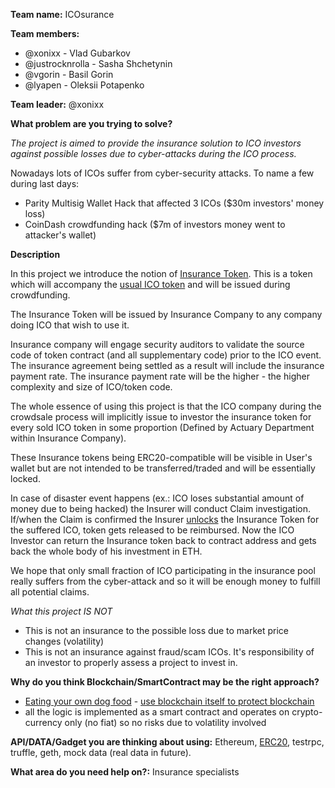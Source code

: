 **Team name:** ICOsurance

**Team members:** 

- @xonixx - Vlad Gubarkov
- @justrocknrolla - Sasha Shchetynin
- @vgorin - Basil Gorin
- @lyapen - Oleksii Potapenko

**Team leader:** @xonixx

**What problem are you trying to solve?**

_The project is aimed to provide the insurance solution to ICO investors against possible losses due to cyber-attacks during the ICO process._
 
Nowadays lots of ICOs suffer from cyber-security attacks. To name a few during last days:
- Parity Multisig Wallet Hack that affected 3 ICOs ($30m investors' money loss)
- CoinDash crowdfunding hack ($7m of investors money went to attacker's wallet)

**Description**

In this project we introduce the notion of [Insurance Token](https://github.com/CMLTeam/ICOsurance/blob/master/truffle/contracts/InsuranceToken.sol).
This is a token which will accompany the [usual ICO token](https://github.com/CMLTeam/ICOsurance/blob/master/truffle/contracts/CoolICOToken.sol) and will be issued during crowdfunding.  

The Insurance Token will be issued by Insurance Company to any company doing ICO that wish to use it.

Insurance company will engage security auditors to validate the source code of token contract (and all supplementary code) prior to the ICO event.
The insurance agreement being settled as a result will include the insurance payment rate.
The insurance payment rate will be the higher - the higher complexity and size of ICO/token code.

The whole essence of using this project is that the ICO company during the crowdsale process will implicitly issue to investor 
the insurance token for every sold ICO token in some proportion (Defined by Actuary Department within Insurance Company).

These Insurance tokens being ERC20-compatible will be visible in User's wallet but are not intended to be transferred/traded and will be essentially locked.

In case of disaster event happens (ex.: ICO loses substantial amount of money due to being hacked) the Insurer will conduct 
Claim investigation. If/when the Claim is confirmed the Insurer [unlocks](https://github.com/CMLTeam/ICOsurance/blob/master/truffle/contracts/InsuranceToken.sol#L101) 
the Insurance Token for the suffered ICO, token gets released to be reimbursed.
Now the ICO Investor can return the Insurance token back to contract address and gets back the whole body of his investment in ETH.

We hope that only small fraction of ICO participating in the insurance pool really suffers from the cyber-attack and so it will be enough money to fulfill all potential claims.

_What this project IS NOT_

- This is not an insurance to the possible loss due to market price changes (volatility)
- This is not an insurance against fraud/scam ICOs. It's responsibility of an investor to properly assess a project to invest in.

**Why do you think Blockchain/SmartContract may be the right approach?**
- [Eating your own dog food](https://en.wikipedia.org/wiki/Eating_your_own_dog_food) - [use blockchain itself to protect blockchain](https://twitter.com/justrocknrolla/status/888757693841895428)
- all the logic is implemented as a smart contract and operates on crypto-currency only (no fiat) so no risks due to volatility involved

**API/DATA/Gadget you are thinking about using:** 
Ethereum, [ERC20](https://theethereum.wiki/w/index.php/ERC20_Token_Standard), testrpc, truffle, geth, mock data (real data in future).

**What area do you need help on?:**
Insurance specialists
